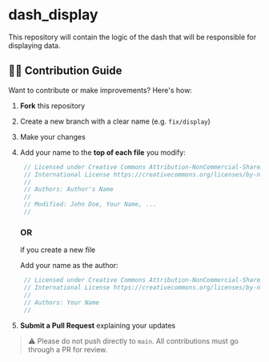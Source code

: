 # dash_display
This repository will contain the logic of the dash that will be responsible for displaying data.

## 🧑‍💻 Contribution Guide

Want to contribute or make improvements? Here's how:

1. **Fork** this repository
2. Create a new branch with a clear name (e.g. `fix/display`)
3. Make your changes
4. Add your name to the **top of each file** you modify:
   ```c
    // Licensed under Creative Commons Attribution-NonCommercial-ShareAlike 4.0
    // International License https://creativecommons.org/licenses/by-nc-sa/4.0/
    //
    // Authors: Author's Name
    // 
    // Modified: John Doe, Your Name, ...
    //
   ```
   ### OR
   if you create a new file

   Add your name as the author: 
   ```c
    // Licensed under Creative Commons Attribution-NonCommercial-ShareAlike 4.0
    // International License https://creativecommons.org/licenses/by-nc-sa/4.0/
    //
    // Authors: Your Name
    //
   ```
4. **Submit a Pull Request** explaining your updates

> ⚠️ Please do not push directly to `main`. All contributions must go through a PR for review.
